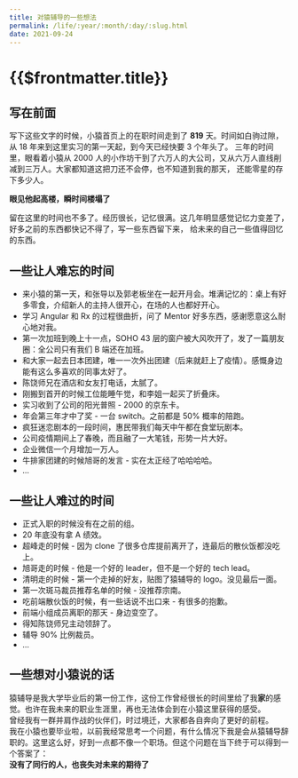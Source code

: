 ```yaml
---
title: 对猿辅导的一些想法
permalink: /life/:year/:month/:day/:slug.html
date: 2021-09-24
---
```


# {{$frontmatter.title}}

## 写在前面

写下这些文字的时候，小猿首页上的在职时间走到了 **819** 天。时间如白驹过隙，从 18 年来到这里实习的第一天起，到今天已经快要 3 个年头了。
三年的时间里，眼看着小猿从 2000 人的小作坊干到了六万人的大公司，又从六万人直线削减到三万人。大家都知道这把刀还不会停，也不知道到我的那天，
还能零星的存下多少人。  

**眼见他起高楼，瞬时间楼塌了**  

留在这里的时间也不多了。经历很长，记忆很满。这几年明显感觉记忆力变差了，好多之前的东西都快记不得了，写一些东西留下来，
给未来的自己一些值得回忆的东西。

## 一些让人难忘的时间
* 来小猿的第一天，和张导以及郭老板坐在一起开月会。堆满记忆的：桌上有好多零食，介绍新人的主持人很开心，在场的人也都好开心。
* 学习 Angular 和 Rx 的过程很曲折，问了 Mentor 好多东西，感谢愿意这么耐心地对我。
* 第一次加班到晚上十一点，SOHO 43 层的窗户被大风吹开了，发了一篇朋友圈：全公司只有我们 B 端还在加班。
* 和大家一起去日本团建，唯一一次外出团建（后来就赶上了疫情）。感慨身边能有这么多喜欢的同事太好了。
* 陈饶师兄在酒店和女友打电话，太腻了。
* 刚搬到首开的时候工位能睡午觉，和李姐一起买了折叠床。
* 实习收到了公司的阳光普照 - 2000 的京东卡。
* 年会第三年才中了奖 - 一台 switch。之前都是 50% 概率的陪跑。
* 疯狂迷恋剧本的一段时间，惠民带我们每天中午都在食堂玩剧本。
* 公司疫情期间上了春晚，而且融了一大笔钱，形势一片大好。
* 企业微信一个月增加一万人。
* 牛排家团建的时候旭哥的发言 - 实在太正经了哈哈哈哈。
* ...

## 一些让人难过的时间
* 正式入职的时候没有在之前的组。
* 20 年底没有拿 A 绩效。
* 超峰走的时候 - 因为 clone 了很多仓库提前离开了，连最后的散伙饭都没吃上。
* 旭哥走的时候 - 他是一个好的 leader，但不是一个好的 tech lead。
* 清明走的时候 - 第一个走掉的好友，贴图了猿辅导的 logo。没见最后一面。
* 第一次斑马裁员推荐名单的时候 - 没推荐宗南。
* 吃前端散伙饭的时候，有一些话说不出口来 - 有很多的抱歉。
* 前端小组成员离职的那天 - 身边变空了。
* 得知陈饶师兄主动领辞了。
* 辅导 90% 比例裁员。
* ...

## 一些想对小猿说的话
猿辅导是我大学毕业后的第一份工作，这份工作曾经很长的时间里给了我**家**的感觉。也许在我未来的职业生涯里，再也无法体会到在小猿这里获得的感受。  
曾经我有一群并肩作战的伙伴们，时过境迁，大家都各自奔向了更好的前程。  
我在小猿也要毕业啦，以前我经常思考一个问题，有什么情况下我是会从猿辅导辞职的。这里这么好，好到一点都不像一个职场。但这个问题在当下终于可以得到一个答案了：  
**没有了同行的人，也丧失对未来的期待了**



